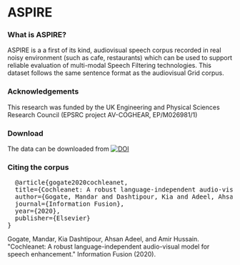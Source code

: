 # ASPIRE

### What is ASPIRE?
ASPIRE is a a first of its kind, audiovisual speech corpus recorded in real noisy environment (such as cafe, restaurants) which can be used to support reliable evaluation of multi-modal Speech Filtering technologies. This dataset follows the same sentence format as the audiovisual Grid corpus.

### Acknowledgements
This research was funded by the UK Engineering and Physical Sciences Research Council (EPSRC project AV-COGHEAR, EP/M026981/1)

### Download
The data can be downloaded from [![DOI](https://zenodo.org/badge/DOI/10.5281/zenodo.4585619.svg)](https://doi.org/10.5281/zenodo.4585619)

### Citing the corpus
<pre>
  @article{gogate2020cochleanet,
  title={Cochleanet: A robust language-independent audio-visual model for speech enhancement},
  author={Gogate, Mandar and Dashtipour, Kia and Adeel, Ahsan and Hussain, Amir},
  journal={Information Fusion},
  year={2020},
  publisher={Elsevier}
}</pre>
Gogate, Mandar, Kia Dashtipour, Ahsan Adeel, and Amir Hussain. "Cochleanet: A robust language-independent audio-visual model for speech enhancement." Information Fusion (2020).
                